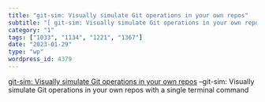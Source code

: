 ```yaml
---
title: "git-sim: Visually simulate Git operations in your own repos"
subtitle: "[ git-sim: Visually simulate Git operations in your own repos]( https://initialcommit.com/blog/git-s..."
category: "1"
tags: ["1033", "1134", "1221", "1367"]
date: "2023-01-29"
type: "wp"
wordpress_id: 4379
---
```

[ git-sim: Visually simulate Git operations in your own repos]( https://initialcommit.com/blog/git-sim) –git-sim: Visually simulate Git operations in your own repos with a single terminal command